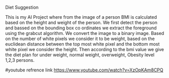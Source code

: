 Diet Suggestion

This is my AI Project where from the image of a person BMI is calculated based on the height and weight of the person.
We first detect the person and bassed on the bounding box co ordinates we extract the foreground using the grabcut algorithm.
We convert the image to a binary image. Based on the number of white pixels we consider it to be weight, based on the euclidean distance between the top most white pixel and the bottom most white pixel we consider the height. Then according to the bmi value we give the diet plan for under weight, normal weight, overweight, Obesity level 1,2,3 persons.

#youtube refrence link
https://www.youtube.com/watch?v=XzOpKAm8CPQ
